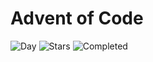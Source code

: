 # Advent of Code

![Day](https://img.shields.io/badge/day%20📅-22-blue) ![Stars](https://img.shields.io/badge/stars%20⭐-39-yellow) ![Completed](https://img.shields.io/badge/days%20completed-19-red)
